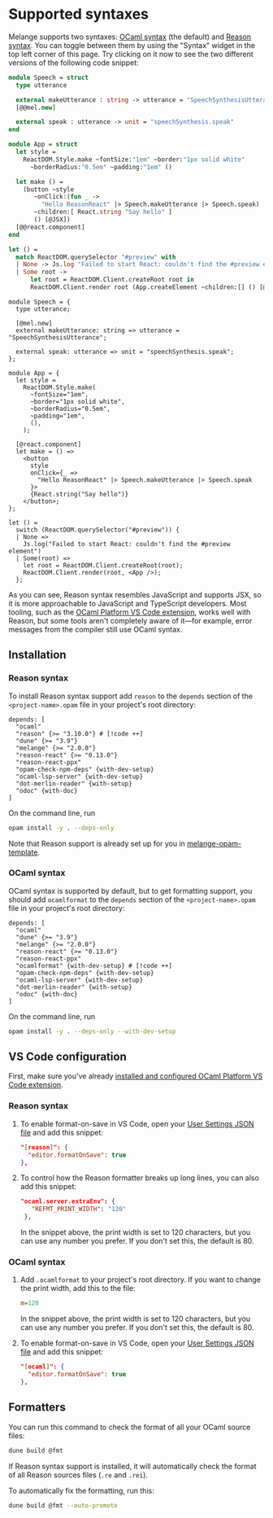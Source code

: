 # Supported syntaxes

Melange supports two syntaxes: [OCaml
syntax](https://ocamlpro.github.io/ocaml-cheat-sheets/ocaml-lang.pdf) (the
default) and [Reason syntax](https://reasonml.github.io/). You can toggle
between them by using the "Syntax" widget in the top left corner of this page.
Try clicking on it now to see the two different versions of the following code
snippet:

```ocaml
module Speech = struct
  type utterance

  external makeUtterance : string -> utterance = "SpeechSynthesisUtterance"
  [@@mel.new]

  external speak : utterance -> unit = "speechSynthesis.speak"
end

module App = struct
  let style =
    ReactDOM.Style.make ~fontSize:"1em" ~border:"1px solid white"
      ~borderRadius:"0.5em" ~padding:"1em" ()

  let make () =
    (button ~style
       ~onClick:(fun _ ->
         "Hello ReasonReact" |> Speech.makeUtterance |> Speech.speak)
       ~children:[ React.string "Say hello" ]
       () [@JSX])
  [@@react.component]
end

let () =
  match ReactDOM.querySelector "#preview" with
  | None -> Js.log "Failed to start React: couldn't find the #preview element"
  | Some root ->
      let root = ReactDOM.Client.createRoot root in
      ReactDOM.Client.render root (App.createElement ~children:[] () [@JSX])
```
```reasonml
module Speech = {
  type utterance;

  [@mel.new]
  external makeUtterance: string => utterance = "SpeechSynthesisUtterance";

  external speak: utterance => unit = "speechSynthesis.speak";
};

module App = {
  let style =
    ReactDOM.Style.make(
      ~fontSize="1em",
      ~border="1px solid white",
      ~borderRadius="0.5em",
      ~padding="1em",
      (),
    );

  [@react.component]
  let make = () =>
    <button
      style
      onClick={_ =>
        "Hello ReasonReact" |> Speech.makeUtterance |> Speech.speak
      }>
      {React.string("Say hello")}
    </button>;
};

let () =
  switch (ReactDOM.querySelector("#preview")) {
  | None =>
    Js.log("Failed to start React: couldn't find the #preview element")
  | Some(root) =>
    let root = ReactDOM.Client.createRoot(root);
    ReactDOM.Client.render(root, <App />);
  };
```

As you can see, Reason syntax resembles JavaScript and supports JSX, so it is
more approachable to JavaScript and TypeScript developers. Most tooling, such as
the [OCaml Platform VS Code
extension](https://marketplace.visualstudio.com/items?itemName=ocamllabs.ocaml-platform),
works well with Reason, but some tools aren't completely aware of it—for
example, error messages from the compiler still use OCaml syntax.

## Installation

### Reason syntax

To install Reason syntax support add `reason` to the `depends` section of the
`<project-name>.opam` file in your project's root directory:

```opam
depends: [
  "ocaml"
  "reason" {>= "3.10.0"} # [!code ++]
  "dune" {>= "3.9"}
  "melange" {>= "2.0.0"}
  "reason-react" {>= "0.13.0"}
  "reason-react-ppx"
  "opam-check-npm-deps" {with-dev-setup}
  "ocaml-lsp-server" {with-dev-setup}
  "dot-merlin-reader" {with-setup}
  "odoc" {with-doc}
]
```

On the command line, run

```bash
opam install -y . --deps-only
```

Note that Reason support is already set up for you in
[melange-opam-template](https://github.com/melange-re/melange-opam-template).

### OCaml syntax

OCaml syntax is supported by default, but to get formatting support, you should
add `ocamlformat` to the `depends` section of the `<project-name>.opam` file in
your project's root directory:

```opam
depends: [
  "ocaml"
  "dune" {>= "3.9"}
  "melange" {>= "2.0.0"}
  "reason-react" {>= "0.13.0"}
  "reason-react-ppx"
  "ocamlformat" {with-dev-setup} # [!code ++]
  "opam-check-npm-deps" {with-dev-setup}
  "ocaml-lsp-server" {with-dev-setup}
  "dot-merlin-reader" {with-setup}
  "odoc" {with-doc}
]
```

On the command line, run

```bash
opam install -y . --deps-only --with-dev-setup
```

## VS Code configuration

First, make sure you've already [installed and configured OCaml Platform VS Code
extension](getting-started#editor-integration).

### Reason syntax

1. To enable format-on-save in VS Code, open your [User Settings JSON
file](https://code.visualstudio.com/docs/getstarted/settings#_settingsjson) and
add this snippet:

    ```json
    "[reason]": {
      "editor.formatOnSave": true
    },
    ```
1. To control how the Reason formatter breaks up long lines, you can also add
   this snippet:

   ```json
   "ocaml.server.extraEnv": {
      "REFMT_PRINT_WIDTH": "120"
    },
    ```
   In the snippet above, the print width is set to 120 characters, but you can
   use any number you prefer. If you don't set this, the default is 80.

### OCaml syntax

1. Add `.ocamlformat` to your project's root directory. If you want to change
   the print width, add this to the file:

   ```ini
   m=120
   ```
   In the snippet above, the print width is set to 120 characters, but you can
   use any number you prefer. If you don't set this, the default is 80.
1. To enable format-on-save in VS Code, open your [User Settings JSON
file](https://code.visualstudio.com/docs/getstarted/settings#_settingsjson) and
add this snippet:

    ```json
    "[ocaml]": {
      "editor.formatOnSave": true
    },
    ```

## Formatters

You can run this command to check the format of all your OCaml source files:

```bash
dune build @fmt
```

If Reason syntax support is installed, it will automatically check the format of
all Reason sources files (`.re` and `.rei`).

To automatically fix the formatting, run this:

```bash
dune build @fmt --auto-promote
```
